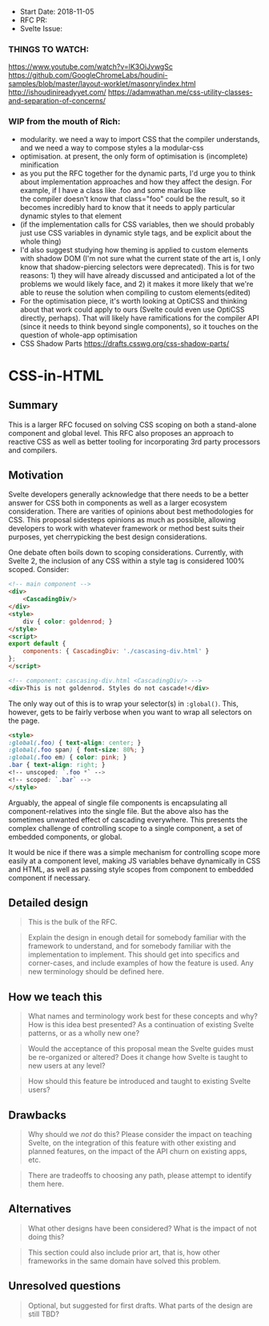 - Start Date: 2018-11-05
- RFC PR:
- Svelte Issue:

### THINGS TO WATCH:

https://www.youtube.com/watch?v=lK3OiJvwgSc
https://github.com/GoogleChromeLabs/houdini-samples/blob/master/layout-worklet/masonry/index.html
http://ishoudinireadyyet.com/
https://adamwathan.me/css-utility-classes-and-separation-of-concerns/


### WIP from the mouth of Rich:

* modularity. we need a way to import CSS that the compiler understands, and we need a way to compose styles a la modular-css
* optimisation. at present, the only form of optimisation is (incomplete) minification
* as you put the RFC together for the dynamic parts, I'd urge you to think about implementation approaches and how they affect the design. For example, if I have a class like .foo and some markup like <div class={passedInFromOutside}> the compiler doesn't know that class="foo" could be the result, so it becomes incredibly hard to know that it needs to apply particular dynamic styles to that element
* (if the implementation calls for CSS variables, then we should probably just use CSS variables in dynamic style tags, and be explicit about the whole thing)
* I'd also suggest studying how theming is applied to custom elements with shadow DOM (I'm not sure what the current state of the art is, I only know that shadow-piercing selectors were deprecated). This is for two reasons: 1) they will have already discussed and anticipated a lot of the problems we would likely face, and 2) it makes it more likely that we're able to reuse the solution when compiling to custom elements(edited)
* For the optimisation piece, it's worth looking at OptiCSS and thinking about that work could apply to ours (Svelte could even use OptiCSS directly, perhaps). That will likely have ramifications for the compiler API (since it needs to think beyond single components), so it touches on the question of whole-app optimisation
* CSS Shadow Parts https://drafts.csswg.org/css-shadow-parts/

# CSS-in-HTML

## Summary

This is a larger RFC focused on solving CSS scoping on both a stand-alone component and global level. This RFC also proposes an approach to reactive CSS as well as better tooling for incorporating 3rd party processors and compilers.

## Motivation

Svelte developers generally acknowledge that there needs to be a better answer for CSS both in components as well as a larger ecosystem consideration. There are varities of opinions about best methodologies for CSS. This proposal sidesteps opinions as much as possible, allowing developers to work with whatever framework or method best suits their purposes, yet cherrypicking the best design considerations.

One debate often boils down to scoping considerations. Currently, with Svelte 2, the inclusion of any CSS within a style tag is considered 100% scoped. Consider:

```html
<!-- main component -->
<div>
	<CascadingDiv/>
</div>
<style>
	div { color: goldenrod; }
</style>
<script>
export default {
	components: { CascadingDiv: './cascasing-div.html' }
};
</script>
```

```html
<!-- component: cascasing-div.html <CascadingDiv/> -->
<div>This is not goldenrod. Styles do not cascade!</div>
```

The only way out of this is to wrap your selector(s) in `:global()`. This, however, gets to be fairly verbose when you want to wrap all selectors on the page.

```html
<style>
:global(.foo) { text-align: center; }
:global(.foo span) { font-size: 80%; }
:global(.foo em) { color: pink; }
.bar { text-align: right; }
<!-- unscoped: `.foo *` -->
<!-- scoped: `.bar` -->
</style>
```

Arguably, the appeal of single file components is encapsulating all component-relatives into the single file. But the above also has the sometimes unwanted effect of cascading everywhere. This presents the complex challenge of controlling scope to a single component, a set of embedded components, or global.

It would be nice if there was a simple mechanism for controlling scope more easily at a component level, making JS variables behave dynamically in CSS and HTML, as well as passing style scopes from component to embedded component if necessary.

## Detailed design

> This is the bulk of the RFC.

> Explain the design in enough detail for somebody
familiar with the framework to understand, and for somebody familiar with the
implementation to implement. This should get into specifics and corner-cases,
and include examples of how the feature is used. Any new terminology should be
defined here.

## How we teach this

> What names and terminology work best for these concepts and why? How is this
idea best presented? As a continuation of existing Svelte patterns, or as a
wholly new one?

> Would the acceptance of this proposal mean the Svelte guides must be
re-organized or altered? Does it change how Svelte is taught to new users
at any level?

> How should this feature be introduced and taught to existing Svelte
users?

## Drawbacks

> Why should we *not* do this? Please consider the impact on teaching Svelte,
on the integration of this feature with other existing and planned features,
on the impact of the API churn on existing apps, etc.

> There are tradeoffs to choosing any path, please attempt to identify them here.

## Alternatives

> What other designs have been considered? What is the impact of not doing this?

> This section could also include prior art, that is, how other frameworks in the same domain have solved this problem.

## Unresolved questions

> Optional, but suggested for first drafts. What parts of the design are still
TBD?